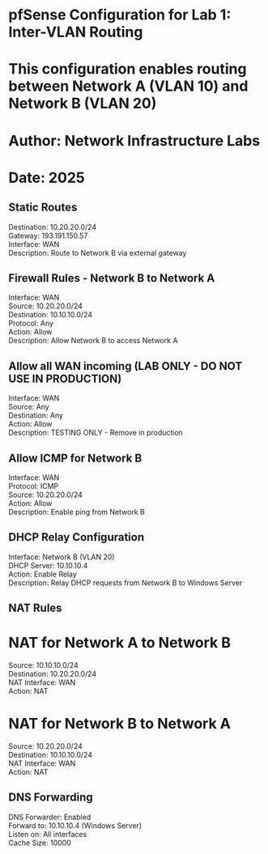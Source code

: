 # pfSense Configuration for Lab 1: Inter-VLAN Routing

# This configuration enables routing between Network A (VLAN 10) and Network B (VLAN 20)
# Author: Network Infrastructure Labs
# Date: 2025

## Static Routes
Destination: 10.20.20.0/24  
Gateway: 193.191.150.57  
Interface: WAN  
Description: Route to Network B via external gateway

## Firewall Rules - Network B to Network A
Interface: WAN  
Source: 10.20.20.0/24  
Destination: 10.10.10.0/24  
Protocol: Any  
Action: Allow  
Description: Allow Network B to access Network A

## Allow all WAN incoming (LAB ONLY - DO NOT USE IN PRODUCTION)

Interface: WAN  
Source: Any  
Destination: Any  
Action: Allow  
Description: TESTING ONLY - Remove in production

## Allow ICMP for Network B

Interface: WAN  
Protocol: ICMP  
Source: 10.20.20.0/24  
Action: Allow  
Description: Enable ping from Network B

## DHCP Relay Configuration

Interface: Network B (VLAN 20)  
DHCP Server: 10.10.10.4  
Action: Enable Relay  
Description: Relay DHCP requests from Network B to Windows Server

## NAT Rules

# NAT for Network A to Network B  
Source: 10.10.10.0/24  
Destination: 10.20.20.0/24  
NAT Interface: WAN  
Action: NAT

# NAT for Network B to Network A  
Source: 10.20.20.0/24  
Destination: 10.10.10.0/24  
NAT Interface: WAN  
Action: NAT

## DNS Forwarding

DNS Forwarder: Enabled  
Forward to: 10.10.10.4 (Windows Server)  
Listen on: All interfaces  
Cache Size: 10000
